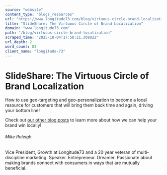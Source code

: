 ```yaml
---
source: "website"
content_type: "blogs_resources"
url: "https://www.longitude73.com/blog/virtuous-circle-brand-localization"
title: "SlideShare: The Virtuous Circle of Brand Localization"
domain: "www.longitude73.com"
path: "/blog/virtuous-circle-brand-localization"
scraped_time: "2025-10-04T17:58:21.308022"
url_depth: 2
word_count: 83
client_name: "longitude-73"
---
```


# SlideShare: The Virtuous Circle of Brand Localization

How to use geo-targeting and geo-personalization to become a local resource for customers that will bring them back time and again, driving your bottom line!

Check out [our other blog posts](/blog/the-virtuous-circle-of-brand-localization) to learn more about how we can help your brand win locally!  

###### Mike Raleigh

Vice President, Growth at Longitude73 and a 20 year veteran of multi-discipline marketing. Speaker. Entrepreneur. Dreamer. Passionate about making brands connect with consumers in ways that are mutually beneficial.